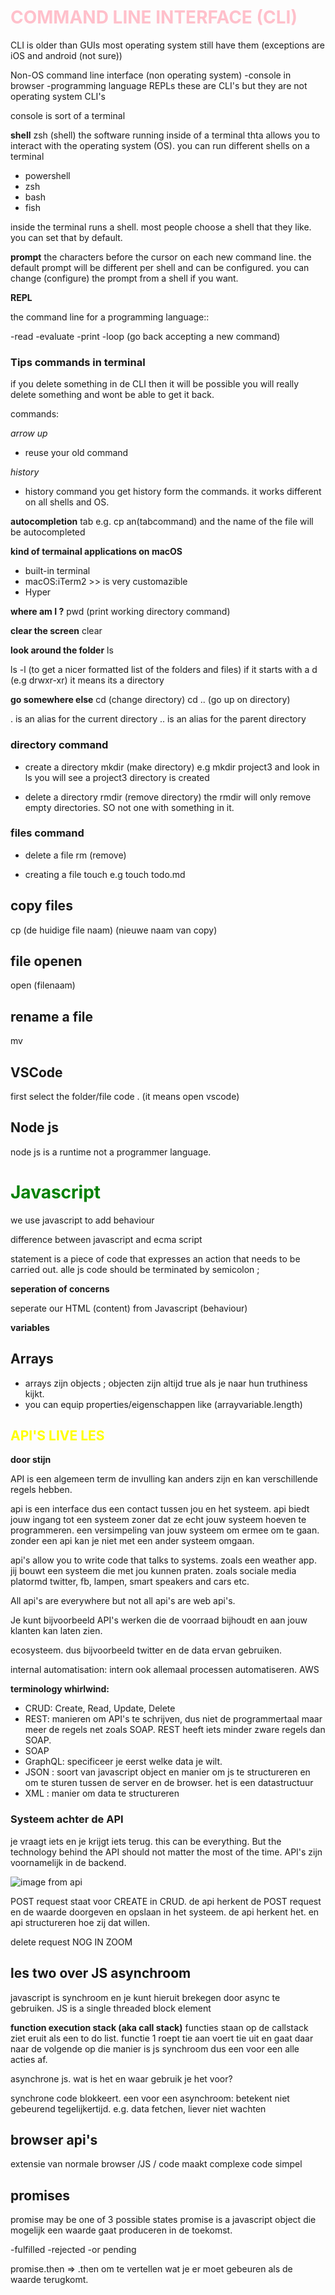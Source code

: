 
 # <span style=color:PINK> COMMAND LINE INTERFACE (CLI) </span>
 
CLI is older than GUIs
most operating system still have them (exceptions are iOS and android (not sure))

Non-OS command line interface (non operating system)
-console in browser
-programming language REPLs 
these are CLI's but they are not operating system CLI's

console is sort of a terminal

**shell**
zsh (shell)
the software running inside of a terminal thta allows you to interact with the operating system (OS). 
you can run different shells on a terminal
- powershell
- zsh
- bash
- fish

inside the terminal runs a shell. most people choose a shell that they like. you can set that by default.


**prompt**
the characters before the cursor on each new command line. the default prompt will be different per shell and can be configured.
you can change (configure) the prompt from a shell if you want.

**REPL**

the command line for a programming language::

-read
-evaluate
-print
-loop (go back accepting a new command)


### Tips commands in terminal
if you delete something in de CLI then it will be possible you will really delete something and wont be able to get it back.

commands: 

*arrow up*
- reuse your old command

*history* 
- history command you get history form the commands. it works different on all shells and OS.

**autocompletion**
tab 
e.g. cp an(tabcommand) and the name of the file will be autocompleted

**kind of termainal applications on macOS**
- built-in terminal
- macOS:iTerm2 >> is very customazible 
- Hyper


**where am I  ?** 
pwd (print working directory command)
 
**clear the screen**
 clear 

**look around the folder**
ls

ls -l 
(to get a nicer formatted list of the folders and files)
if it starts with a d (e.g drwxr-xr) it means its a directory

**go somewhere else**
cd (change directory)
cd .. (go up on directory)


. is an alias for the current directory
.. is an alias for the parent directory

### directory command

- create a directory
mkdir (make directory) 
e.g mkdir project3 and look in ls you will see a project3 directory is created

- delete a directory 
rmdir  (remove directory)
the rmdir will only remove empty directories. SO not one with something in it.

### files command

- delete a file
rm (remove)

- creating a file 
touch 
e.g touch todo.md

## copy files

cp (de huidige file naam) (nieuwe naam van copy)

## file openen
open (filenaam)

## rename a file 
mv 

## VSCode
first select the folder/file
code . (it means open vscode)


## Node js

node js is a runtime not a programmer language. 


# <span style=color:green> Javascript </span>
we use javascript to add behaviour

difference between javascript and ecma script

statement is a piece of code that expresses an action that needs to be carried out. alle js code should be terminated by semicolon ;

**seperation of concerns**

seperate our HTML (content)
from Javascript (behaviour)

**variables**


## Arrays

- arrays zijn objects ; objecten zijn altijd true als je naar hun truthiness kijkt.
- you can equip properties/eigenschappen like (arrayvariable.length)






## <span style=color:YELLOW> API'S LIVE LES </span>

**door stijn**

API is een algemeen term de invulling kan anders zijn en kan verschillende regels hebben.

api is een interface dus een contact tussen jou en het systeem.
api biedt jouw ingang tot een systeem zoner dat ze echt jouw systeem hoeven te programmeren. een versimpeling van jouw systeem om ermee om te gaan. zonder een api kan je niet met een ander systeem omgaan.

api's allow you to write code that talks to systems.
zoals een weather app. jij bouwt een systeem die met jou kunnen praten.
zoals sociale media platormd twitter, fb, lampen, smart speakers and cars etc.

All api's are everywhere but not all api's are web api's.

Je kunt bijvoorbeeld API's werken die de voorraad bijhoudt en aan jouw klanten kan laten zien.

ecosysteem. dus bijvoorbeeld twitter en de data ervan gebruiken.

internal automatisation:
intern ook allemaal processen automatiseren.
AWS

**terminology whirlwind:**

- CRUD: Create, Read, Update, Delete
- REST: manieren om API's te schrijven, dus niet de programmertaal maar meer de regels net zoals SOAP. REST heeft iets minder zware regels dan SOAP.
- SOAP
- GraphQL: specificeer je eerst welke data je wilt.
- JSON : soort van javascript object en manier om js te structureren en om te sturen tussen de server en de browser. het is een datastructuur
- XML : manier om data te structureren

### Systeem achter de API

je vraagt iets en je krijgt iets terug. this can be everything. But the technology behind the API should not matter the most of the time.
API's zijn voornamelijk in de backend.


![image from api](./api.png)

POST request staat voor CREATE in CRUD.
de api herkent de POST request en de waarde doorgeven en opslaan in het systeem. de api herkent het. en api structureren hoe zij dat willen. 


delete request NOG IN ZOOM

## les two over JS asynchroom
javascript is synchroom en je kunt hieruit brekegen door async te gebruiken. 
JS is a single threaded block element



**function execution stack (aka call stack)**
functies staan op de callstack
ziet eruit als een to do list.
functie 1 roept tie aan voert tie uit en gaat daar naar de volgende
op die manier is js synchroom dus een voor een alle acties af.

asynchrone js. wat is het en waar gebruik je het voor?

synchrone code blokkeert. een voor een
asynchroom: betekent niet gebeurend tegelijkertijd. 
e.g. data fetchen, liever niet wachten

## browser api's
extensie van normale browser /JS / code
maakt complexe code simpel



## promises
promise may be one of 3 possible states
promise is a javascript object die mogelijk een waarde gaat produceren in de toekomst. 

-fulfilled
-rejected
-or pending

promise.then => 
.then om te vertellen wat je er moet gebeuren als de waarde terugkomt. 
























